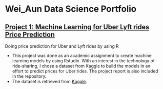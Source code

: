 # Wei_Aun Data Science Portfolio

## [Project 1: Machine Learning for Uber Lyft rides Price Prediction](https://github.com/weiaun96/uber-lyft-price-prediction-models)
Doing price prediction for Uber and Lyft rides by using R

- This project was done as an academic assignment to create machine learning models by using Rstudio. With an interest in the technology of ride-sharing, I chose a dataset from Kaggle to build the models in an effort to predict prices for Uber rides. The project report is also included in the repository.
- The dataset is retrieved from [Kaggle](https://www.kaggle.com/ravi72munde/uber-lyft-cab-prices).
